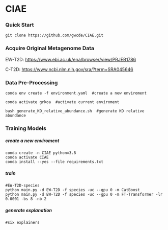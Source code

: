 # CIAE
### Quick Start

```
git clone https://github.com/gwcde/CIAE.git
```

### Acquire Original Metagenome Data

EW-T2D: https://www.ebi.ac.uk/ena/browser/view/PRJEB1786

C-T2D: https://www.ncbi.nlm.nih.gov/sra/?term=SRA045646

### Data Pre-Processing

```
conda env create -f environment.yaml  #create a new enviroment 

conda activate grkoa  #activate current enviroment

bash generate_KO_relative_abundance.sh  #generate KO relative abundance
```

### Training Models

##### create a new enviroment

```
conda create -n CIAE python=3.8
conda activate CIAE
conda install --yes --file requirements.txt
```

##### train

```
#EW-T2D-species
python main.py -d EW-T2D -f species -uc --gpu 0 -m CatBoost
python main.py -d EW-T2D -f species -uc --gpu 0 -m FT-Transformer -lr 0.0001 -bs 8 -nb 2
```

##### generate explanation

```
#six explainers

```

